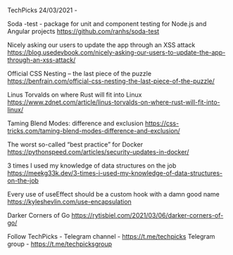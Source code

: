TechPicks 24/03/2021 -

Soda -test - package for unit and component testing for Node.js and Angular projects
https://github.com/ranhs/soda-test

Nicely asking our users to update the app through an XSS attack
https://blog.usedevbook.com/nicely-asking-our-users-to-update-the-app-through-an-xss-attack/

Official CSS Nesting – the last piece of the puzzle
https://benfrain.com/official-css-nesting-the-last-piece-of-the-puzzle/

Linus Torvalds on where Rust will fit into Linux
https://www.zdnet.com/article/linus-torvalds-on-where-rust-will-fit-into-linux/

Taming Blend Modes: difference and exclusion
https://css-tricks.com/taming-blend-modes-difference-and-exclusion/

The worst so-called “best practice” for Docker
https://pythonspeed.com/articles/security-updates-in-docker/

3 times I used my knowledge of data structures on the job
https://meekg33k.dev/3-times-i-used-my-knowledge-of-data-structures-on-the-job

Every use of useEffect should be a custom hook with a damn good name
https://kyleshevlin.com/use-encapsulation

Darker Corners of Go
https://rytisbiel.com/2021/03/06/darker-corners-of-go/

Follow TechPicks -
Telegram channel - https://t.me/techpicks
Telegram group - https://t.me/techpicksgroup